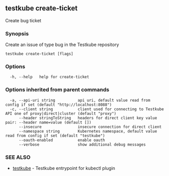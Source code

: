 
<head>
  <meta name="og:type" content="reference-doc" />
</head>

## testkube create-ticket

Create bug ticket

### Synopsis

Create an issue of type bug in the Testkube repository

```
testkube create-ticket [flags]
```

### Options

```
  -h, --help   help for create-ticket
```

### Options inherited from parent commands

```
  -a, --api-uri string          api uri, default value read from config if set (default "http://localhost:8088")
  -c, --client string           client used for connecting to Testkube API one of proxy|direct|cluster (default "proxy")
      --header stringToString   headers for direct client key value pair: --header name=value (default [])
      --insecure                insecure connection for direct client
      --namespace string        Kubernetes namespace, default value read from config if set (default "testkube")
      --oauth-enabled           enable oauth
      --verbose                 show additional debug messages
```

### SEE ALSO

* [testkube](testkube.md)	 - Testkube entrypoint for kubectl plugin

